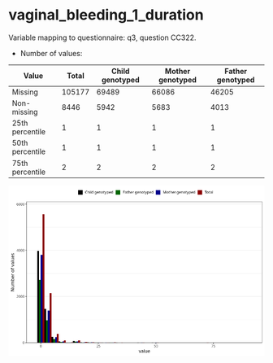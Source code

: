 # vaginal_bleeding_1_duration
Variable mapping to questionnaire: q3, question CC322.
- Number of values:

| Value | Total | Child genotyped | Mother genotyped | Father genotyped |
| ----- | ----- | --------------- | ---------------- | ---------------- |
| Missing | 105177 | 69489 | 66086 | 46205 |
| Non-missing | 8446 | 5942 | 5683 | 4013 |
| 25th percentile | 1 | 1 | 1 | 1 |
| 50th percentile | 1 | 1 | 1 | 1 |
| 75th percentile | 2 | 2 | 2 | 2 |



![](vaginal_bleeding_1_duration_n.png)



